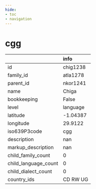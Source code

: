 ```yaml
---
hide:
- toc
- navigation
---
```

# cgg
|                      | info     |
|:---------------------|:---------|
| id                   | chig1238 |
| family_id            | atla1278 |
| parent_id            | nkor1241 |
| name                 | Chiga    |
| bookkeeping          | False    |
| level                | language |
| latitude             | -1.04387 |
| longitude            | 29.9122  |
| iso639P3code         | cgg      |
| description          | nan      |
| markup_description   | nan      |
| child_family_count   | 0        |
| child_language_count | 0        |
| child_dialect_count  | 0        |
| country_ids          | CD RW UG |
